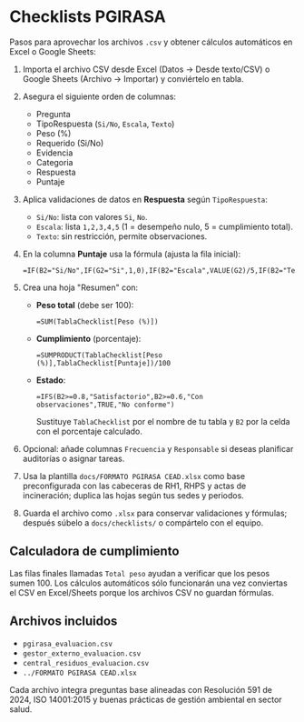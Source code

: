 ﻿# Checklists PGIRASA

Pasos para aprovechar los archivos `.csv` y obtener cálculos automáticos en Excel o Google Sheets:

1. Importa el archivo CSV desde Excel (Datos → Desde texto/CSV) o Google Sheets (Archivo → Importar) y conviértelo en tabla.
2. Asegura el siguiente orden de columnas:
   - Pregunta
   - TipoRespuesta (`Si/No`, `Escala`, `Texto`)
   - Peso (%)
   - Requerido (Si/No)
   - Evidencia
   - Categoria
   - Respuesta
   - Puntaje
3. Aplica validaciones de datos en **Respuesta** según `TipoRespuesta`:
   - `Si/No`: lista con valores `Si`, `No`.
   - `Escala`: lista `1,2,3,4,5` (1 = desempeño nulo, 5 = cumplimiento total).
   - `Texto`: sin restricción, permite observaciones.
4. En la columna **Puntaje** usa la fórmula (ajusta la fila inicial):

   ```excel
   =IF(B2="Si/No",IF(G2="Si",1,0),IF(B2="Escala",VALUE(G2)/5,IF(B2="Texto",IF(G2<>"",1,0),0)))
   ```

5. Crea una hoja "Resumen" con:

   - **Peso total** (debe ser 100):
     ```excel
     =SUM(TablaChecklist[Peso (%)])
     ```
   - **Cumplimiento** (porcentaje):
     ```excel
     =SUMPRODUCT(TablaChecklist[Peso (%)],TablaChecklist[Puntaje])/100
     ```
   - **Estado**:
     ```excel
     =IFS(B2>=0.8,"Satisfactorio",B2>=0.6,"Con observaciones",TRUE,"No conforme")
     ```
     Sustituye `TablaChecklist` por el nombre de tu tabla y `B2` por la celda con el porcentaje calculado.

6. Opcional: añade columnas `Frecuencia` y `Responsable` si deseas planificar auditorías o asignar tareas.

7. Usa la plantilla `docs/FORMATO PGIRASA CEAD.xlsx` como base preconfigurada con las cabeceras de RH1, RHPS y actas de incineración; duplica las hojas según tus sedes y periodos.

8. Guarda el archivo como `.xlsx` para conservar validaciones y fórmulas; después súbelo a `docs/checklists/` o compártelo con el equipo.

## Calculadora de cumplimiento

Las filas finales llamadas `Total peso` ayudan a verificar que los pesos sumen 100. Los cálculos automáticos sólo funcionarán una vez conviertas el CSV en Excel/Sheets porque los archivos CSV no guardan fórmulas.

## Archivos incluidos

- `pgirasa_evaluacion.csv`
- `gestor_externo_evaluacion.csv`
- `central_residuos_evaluacion.csv`
- `../FORMATO PGIRASA CEAD.xlsx`

Cada archivo integra preguntas base alineadas con Resolución 591 de 2024, ISO 14001:2015 y buenas prácticas de gestión ambiental en sector salud.
